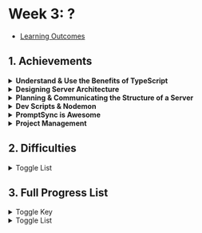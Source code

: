 # Week 3: ?

- [Learning Outcomes](https://learn.foundersandcoders.com/course/syllabus/developer/week03-project03-server/learning-outcomes/)

## 1. Achievements

<details><summary><strong>Understand & Use the Benefits of TypeScript</strong></summary>

---
I encouraged the developers working with specific APIs to specify what types of data they wanted to be given and what they would be sending back. Tanya needed two string inputs.

```ts
    export interface openaiQuery { eventDescription: string, musicGenre: string };
```

I was extracting those input strings from the user's input, but was also capturing a date that wouldn't be sent to openAI

```ts
    export interface userInput extends openaiQuery { date: Date };
```

Tanya would return two new strings & some numerical values corresponding to Spotify's recommendations engine

```ts
    export interface openaiResponse { mood: string, genre: string };

    export interface spotifyFeatures {
        valence: number, 
        energy: number,
        danceability: number,
        acousticness: number,
        tempo: number
    }
```

I would then send the recommendation scores to Gaj, along with the original captured date

```ts
    export interface spotifyQuery extends openaiResponse {
        date: Date,
        spotifyFeatures: spotifyFeatures
    };
```

---
</details>

<details><summary><strong>Designing Server Architecture</strong></summary>

---
I wanted to create a structure that was appropriate to the small size of our project, but also could accomodate changes & additions easily. This meant it was easy to adapt to Tanya's sudden discovery of embeddings on Thursday morning.

```ts
    // ./src/app.ts

    const app = express();
    const router = express.Router();
    app.use(routes);
```

```ts
    // ./src/routes/routes.ts

    import { router as openAI } from "./openAI/index.js";
    import { router as spotify } from "./spotify/index.js";
    app.use(openAI);
    app.use(spotify);
    export { router };
```

```ts
    // ./src/routes/openai/index.ts

    // import functions from corresponding file in ./src/controllers/
    app.get("/openAI", async (req: Request, res: Response) => {
        const input = await userInput();
        const output = await parseMood(input.eventDescription);
        return output;
    });
```

---
</details>

<details><summary><strong>Planning & Communicating the Structure of a Server</strong></summary>

---

I used mermaid.js syntax to quickly knock up a visual explainer of what our data was doing when a team member was finding it difficult to know which inputs & outputs they had to accomodate.

```mermaid
    graph TD

    input["Store User Input"]
    
    subgraph app["Our Server"]
        subgraph jason["Server Routes"]
            inSEvent["Event Description"]
            inSGenre["Genre Description"]
            inDDate["Date Object"]
            appApp["Combine Date & OpenAI response"]
            appOut["Select Parameters for Output"]
        end

        subgraph tanya["OpenAI Controller"]
            toOpenAI["Send Inputs"]
            fromOpenAI["Create Object from Response"]
        end
        
        subgraph gaj["Spotify Controller"]
            toSpotify["Send Inputs"]
            fromSpotify["Create Object from Response"]
        end
    end
    
    openai["OpenAI API"]
    spotify["Spotify API"]

    output["Playlist Output"]

    input --> inSEvent & inSGenre & inDDate
    inSEvent & inSGenre --> toOpenAI
    toOpenAI --> openai
    openai --> fromOpenAI
    inDDate & fromOpenAI --> appApp
    appApp --> toSpotify
    toSpotify --> spotify
    spotify --> fromSpotify
    fromSpotify --> appOut
    appOut --> output
```

---
</details>

<details><summary><strong>Dev Scripts & Nodemon</strong></summary>

---

Setting this...

```json
    // ./nodemon.json
    {
        "watch": ["src"],
        "ext": "ts",
        "exec": "ts-node --esm -r tsconfig-paths/register ./src/app.ts"
    }
```

...and this...

```json
    // ./package.json
    "scripts": {
        "compile": "npx tsc",
        "server": "node dist/app.js",
        "dev": "nodemon"
    }
```

...means this...

```zsh
    npm run dev
```

...will run this...

```zsh
    nodemon ts-node --esm -r tsconfig-paths/register ./src/app.ts
```

...for the whole team without them needing to learn the flags.

---

</details>

<details><summary><strong>PromptSync is Awesome</strong></summary>

---

Take terminal input from the user with literally one line of code? Yeah, thankyou.

```zsh
    npm install promp-sync
```

```ts
    async function userInput(): userInput {
        const prompt = promptSync();

        const q1: string = prompt(`What happened on that date? How did you feel about it?`);
        const q2: string = prompt(`What genres of music do you like?`);

        const userInput: userInput = {
            eventDescription: q1,
            musicGenre: q2,
            date: new Date()
        };
        userInput.date.setFullYear(await prompt(`Type a 4 digit year`))
        userInput.date.setMonth(await prompt(`Type a 2 digit month`));
        userInput.date.setDate(await prompt(`Type a 2 digit day`));

        return userInput;
    }
```

![Terminal Input](../images/week3/terminal.jpg)

---

</details>

<details><summary><strong>Project Management</strong></summary>

---

I wanted to make sure we took advantage of Jira's capabilities without overwhelming anyone. One approach was to create custom views so that team members could hide irrelevant tasks.

![Group by Person, Unfiltered](../images/week3/viewWho.jpg)

---

As the "done" column mounted, I also created a custom filter to hide completed tasks

![Filter Menu](../images/week3/filterMenu.jpg)

![Filter Rules](../images/week3/filterRule.jpg)

![Group by Person, Filtered](../images/week3/viewFilter.jpg)

---

For stand-ups, I created an alternate view so we could see our progress across areas.

![Group by Epics](../images/week3/viewEpics.jpg)

---

I also created a custom "Blocked" status alongside the standard "To Do", "In Progress" & "Done", hidden by default. Then I used the Jira workflow designer to automatically block a task if it had an unresolved dependency and unblock it when ready

![Workflow Designer](../images/week3/workflow.jpg)

---
</details>

## 2. Difficulties

<details><summary>Toggle List</summary>

---

- Responding to difficulties being experienced by another developer when my primary role was to communicate with their code.
- Understanding the implications of apparently minor configuration choices on server architecture
- Helping other developers to communicate about the project clearly; there was a fair amount of "what do I do with it when it goes into it", and I wasn't as effective at helping people clear up their question as I would like to be.

---

</details>

## 3. Full Progress List

<details><summary>Toggle Key</summary>

---

- [X] I feel like I've learned/demonstrated this skill in the past week
- I have acquired some skill but need to develop further
- [ ] I am not yet comfortable in this skill

---

</details>

<details><summary>Toggle List</summary>

---

### TypeScript & Express

- Develop a server using Express and TypeScript for backend applications (K9, S1, S11, S12)
- [X] Identify the server’s role within a full stack application (K1, K2, K3)
- [X] Understand the benefits of using TypeScript over JavaScript, such as improved code quality, enhanced developer productivity, and better tooling support (K7, S1)
- [X] Learn the basic syntax and features of TypeScript (S1, S16)

---

### RESTFUL APIs

- [X] Grasp the concept and purpose of RESTful APIs (K11, S12)
- Construct and implement RESTful APIs effectively (S1, S11, S12, S16)
- [X] Determine appropriate scenarios for applying RESTful APIs (K7, S9, B2)
- Design endpoint structures for data creation, modification, and deletion (K11, S8, S12)
- Utilize Postman to test RESTful APIs independently of frontend components, ensuring proper functionality, error handling, and adherence to API specifications (S5, S6, S7)
- Gain experience in documenting the application’s architecture, API endpoints, and user guides for future reference and maintenance (S15, B4, B7, B8)
- [X] Practice creating JSON endpoints and using these endpoints to fetch and display data dynamically.
- Dynamically update web page content without needing to reload the page.

---

### Additional

- Utilize `node:fs` for filesystem operations (S1, S16)
- [X] Gain experience in using developer tooling, including IDEs, linters, and formatters, to enhance productivity (B3, B9)

---

## 4. Feedback

|                  |                         |
| ---------------- | ----------------------- |
| *Name*           |                         |
| *What Went Well* |                         |
| *Even Better If* |                         |
